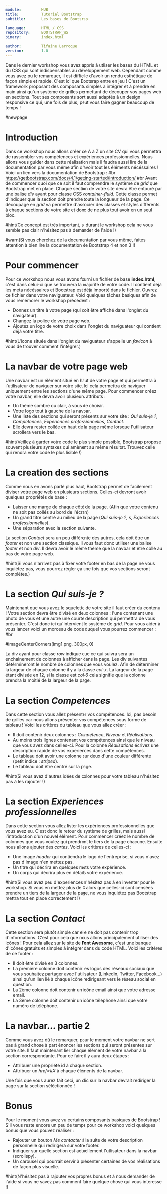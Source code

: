 ```yaml
---
module:			HUB
title:			Tutoriel Bootstrap
subtitle:		Les bases de Bootsrap

language:		HTML / CSS
repository: 	BOOTSTRAP_WS
binary:         index.html

author:			Tifaine Larroque
version:		1.0
---
```


Dans le dernier workshop vous avez appris à utliser les bases du HTML et du CSS qui sont indispensables au développement web. Cependant comme vous avez pu  le remarquer, il est difficile d'avoir un rendu esthétique de façon simple et rapide.
C'est ici que Bootsrap entre en jeu ! C'est un framework proposant des composants simples à intégrer et à prendre en main ainsi qu'un système de grilles permettant de découper vos pages web en sections. Tout ses composants sont aussi adaptés à un design responsive ce qui, une fois de plus, peut vous faire gagner beaucoup de temps !

#newpage

# Introduction

Dans ce workshop nous allons créer de A à Z un site CV qui vous permettra de rassembler vos compétences et expériences professionnelles. Nous allons vous guider dans cette réalisation mais il faudra aussi lire de la documentation par vous même afin d'avoir tout les éléments nécéssaires !
Voici un lien vers la documentation de Bootstrap : #br
https://getbootstrap.com/docs/4.1/getting-started/introduction/ #br
Avant de commencer quoi que ce soit il faut comprendre le système de *grid* que Bootstrap met en place. Chaque section de votre site devra être entouré par une balise *div* ayant pour classe CSS *container-fluid*. Cette classe permet d'indiquer que la section doit prendre toute la longueur de la page. 
Ce découpage en *grid* va permettre d'associer des classes et styles différents à chaque sections de votre site et donc de ne plus tout avoir en un seul bloc.

#hint(Ce concept est très important, si durant le workshop cela ne vous semble pas clair n'hésitez pas à demander de l'aide !)

#warn(Si vous cherchez de la documentation par vous même, faites attention à bien lire la documentation de Bootstrap 4 et non 3 !)

# Pour commencer

Pour ce workshop nous vous avons fourni un fichier de base **index.html**, c'est dans celui-ci que se trouvera la majorité de votre code. Il contient déjà les meta nécéssaires et Bootstrap est déjà importé dans le fichier. Ouvrez ce fichier dans votre naviguateur.
Voici quelques tâches basiques afin de vous remémorer le workshop précédent :

* Donnez un titre à votre page (qui doit être affiché dans l'onglet du navigateur).
* Changez la police de votre page web.
* Ajoutez un logo de votre choix dans l'onglet du naviguateur qui contient déjà votre titre.

#hint(L'icone située dans l'onglet du naviguateur s'appelle un *favicon* à vous de trouver comment l'intégrer.)

# La navbar de votre page web

Une navbar est un élément situé en haut de votre page et qui permettra à l'utilisateur de naviguer sur votre site. Ici cela permettra de naviguer uniquement entre les sections d'une même page.
Pour commencer créez votre navbar, elle devra avoir plusieurs attributs : 

* Un thème sombre ou clair, à vous de choisir.
* Votre logo tout à gauche de la navbar.
* Une liste des sections qui seront présents sur votre site : *Qui suis-je ?*, *Compétences*, *Experiences professionnelles*, *Contact*.
* Elle devra rester collée en haut de la page même lorsque l'utilisateur scrollera vers le bas.

#hint(Veillez à garder votre code le plus simple possible, Bootstrap propose souvent plusieurs syntaxes qui amènent au même résultat. Trouvez celle qui rendra votre code le plus lisible !)

# La creation des sections

Comme nous en avons parlé plus haut, Bootstrap permet de facilement diviser votre page web en plusieurs sections. Celles-ci devront avoir quelques propriétés de base :

* Laisser une marge de chaque côté de la page. (Afin que votre contenu ne soit pas collés au bord de l'écran)
* Un grand titre centré au milieu de la page (*Qui suis-je ?*, *s*, *Experiences professionnelles*).
* Une séparation avec la section suivante.

La section *Contact* sera un peu différente des autres, cela doit être un *footer* et non une section classique. Il vous faut donc utiliser une balise *footer* et non *div*. Il devra avoir le même thème que la navbar et être collé au bas de votre page web.

#hint(Si vous n'arrivez pas à fixer votre footer en bas de la page ne vous inquiétez pas, vous pourrez régler ça une fois que vos sections seront complètes.)

# La section *Qui suis-je ?*

Maintenant que vous avez le squelette de votre site il faut créer du contenu ! Votre section devra être divisé en deux colonnes : l'une contenant une photo de vous et une autre une courte description qui permettra de vous présenter. C'est donc ici qu'intervient le système de *grid*. Pour vous aider à vous lancer voici un morceau de code duquel vous pourrez commencer : #br

#imageCenterCorners(img1.png, 300px, 0)

La div ayant pour classe *row* indique que ce qui suivra sera un enchainement de colonnes à afficher dans la page. Les div suivantes détérmineront le nombre de colonnes que vous voulez. Afin de déterminer la largeur de chaque colonne il y a la classe *col-x*. La largeur de la page étant divisée en 12, si la classe est *col-6* cela signifie que la colonne prendra la moitié de la largeur de la page.

# La section *Competences*

Dans cette section vous allez présenter vos compétences. Ici, pas besoin de grilles car nous allons présenter vos compétences sous forme de tableau ! Voici les critères du tableau que vous allez créer : 

* Il doit contenir deux colonnes : *Compétence*, *Niveau* et *Réalisations*.
* Au moins trois lignes contenant vos compétences ainsi que le niveau que vous avez dans celles-ci. Pour la colonne *Réalisations* écrivez une description rapide de vos experiences dans cette compétences.
* Le tableau doit avoir une colonne sur deux d'une couleur différente (petit indice : *striped*).
* Le tableau doit être centré sur la page.

#hint(Si vous avez d'autres idées de colonnes pour votre tableau n'hésitez pas à les rajouter !)

# La section *Experiences professionnelles*

Dans cette section vous allez lister les expériences professionnelles que vous avez eu. C'est donc le retour du système de grilles, mais aussi l'introduction d'un nouvel élément. Pour commencer créez le nombre de colonnes que vous voulez qui prendront le tiers de la page chacune.
Ensuite nous allons ajouter des *cartes*. Voici les critères de celles-ci :

* Une image *header* qui contiendra le logo de l'entreprise, si vous n'avez pas d'image n'en mettez pas.
* Un titre qui décrira en quelques mots votre expérience.
* Un corps qui décrira plus en détails votre expérience.

#hint(Si vous avez peu d'experiences n'hésitez pas à en inventer pour le workshop. Si vous en mettez plus de 3 alors que celles-ci sont censées prendre un tiers de la largeur de la page, ne vous inquiétez pas Bootstrap mettra tout en place correctement !)

# La section *Contact*

Cette section sera plutôt simple car elle ne doit pas contenir trop d'informations. C'est pour cela que nous allons principalement utiliser des icônes ! Pour cela allez sur le site de **Font Awesome**, c'est une banque d'icônes gratuits et simples à intégrer dans du code HTML. Voici les critères de ce footer :

* Il doit être divisé en 3 colonnes.
* La première colonne doit contenir les logos des réseaux sociaux que vous souhaitez partager avec l'utilisateur (Linkedin, Twitter, Facebook...) ainsi qu'un lien lié à chaque icône redirigeant vers le réseau social en question.
* La 2ème colonne doit contenir un icône email ainsi que votre adresse email.
* La 3ème colonne doit contenir un icône téléphone ainsi que votre numéro de téléphone.

# La navbar... partie 2

Comme vous avez dû le remarquer, pour le moment votre navbar ne sert pas à grand chose à part énoncer les sections qui seront présentes sur votre site. Il faut maintenant lier chaque élément de votre navbar à la section correspondante. Pour ce faire il y aura deux étapes :

* Attribuer une propriété id à chaque section.
* Attribuer un *href=#X* à chaque éléments de la navbar.

Une fois que vous aurez fait ceci, un clic sur la navbar devrait rediriger la page sur la section séléctionnée !

# Bonus

Pour le moment vous avez vu certains composants basiques de Bootstrap ! S'il vous reste encore un peu de temps pour ce workshop voici quelques bonus que vous pouvez réaliser :

* Rajouter un bouton *Me contacter* à la suite de votre description personnelle qui redirigera sur votre footer.
* Indiquer sur quelle section est actuellement l'utlisateur dans la navbar (scrollspy).
* Un carousel qui pourrait servir à présenter certaines de vos réalisations de façon plus visuelle.

#hint(N'hésitez pas à rajouter vos propres bonus et à nous demander de l'aide si vous ne savez pas comment faire quelque chose qui vous interesse !)

